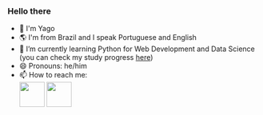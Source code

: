 ### Hello there 

<!--
**YagoMascarenhas/YagoMascarenhas** is a ✨ _special_ ✨ repository because its `README.md` (this file) appears on your GitHub profile.

Here are some ideas to get you started:

- 🔭 I’m currently working on ...
- 🌱 I’m currently learning ...
- 👯 I’m looking to collaborate on ...
- 🤔 I’m looking for help with ...
- 💬 Ask me about ...
- 📫 How to reach me: ...
- 😄 Pronouns: ...
- ⚡ Fun fact: ...
-->
- 👋 I'm Yago
- 🌎 I'm from Brazil and I speak Portuguese and English
- 🌱 I’m currently learning Python for Web Development and Data Science (you can check my study progress [here](https://github.com/YagoMascarenhas/the_data_sandbox))
- 😄 Pronouns: he/him
- 📫 How to reach me: <br>
 [<img src="https://cdn-icons-png.flaticon.com/512/25/25231.png" width="50" height="50">](https://github.com/YagoMascarenhas)
 [<img src="https://cdn.icon-icons.com/icons2/2429/PNG/512/linkedin_logo_icon_147268.png" width="50" height="50">](https://www.linkedin.com/in/yagomascarenhas/)
